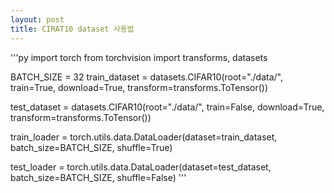 ```yaml
---
layout: post
title: CIRAT10 dataset 사용법
---
```

'''py
import torch
from torchvision import transforms, datasets

BATCH_SIZE = 32
train_dataset = datasets.CIFAR10(root="./data/",
                                 train=True,
                                 download=True,
                                 transform=transforms.ToTensor())

test_dataset = datasets.CIFAR10(root="./data/",
                                train=False,
                                download=True,
                                transform=transforms.ToTensor())

train_loader = torch.utils.data.DataLoader(dataset=train_dataset,
                                           batch_size=BATCH_SIZE,
                                           shuffle=True)

test_loader = torch.utils.data.DataLoader(dataset=test_dataset,
                                          batch_size=BATCH_SIZE,
                                          shuffle=False)
'''
